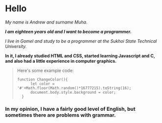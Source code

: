 # Hello #
*My name is Andrew and surname Muha*.  
  
***I am eighteen years old and I want to become a programmer.***  
  
*I live in Gomel and study to be a programmer at the Sukhoi State Technical University.*
  
**In it, I already studied HTML and CSS, started learning Javascript and C, and also had a little experience in computer graphics.**  
  
> Here's some example code:
>
>     function ChangeColor(){
>           let color = '#'+Math.floor(Math.random()*16777215).toString(16);
>           document.body.style.background = color;
>       }
>   
### In my opinion, I have a fairly good level of English, but sometimes there are problems with grammar.
